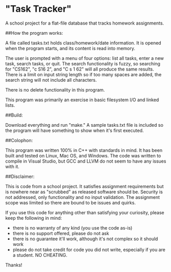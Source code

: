 # "Task Tracker"
A school project for a flat-file database that tracks homework
assignments.

##How the program works:

A file called tasks.txt holds class/homework/date information. It is
opened when the program starts, and its content is read into memory. 

The user is prompted with a menu of four options: list all tasks, enter a
new task, search tasks, or quit. The search functionality is fuzzy, so
searching for "CS162", "c S16 2", and "C s    1  62" will all produce the
same results. There is a limit on input string length so if too many
spaces are added, the search string will not include all characters.

There is no delete functionality in this program.

This program was primarily an exercise in basic filesystem I/O and linked
lists.

##Build:

Download everything and run "make." A sample tasks.txt file is included so
the program will have something to show when it's first executed.

##Colophon:

This program was written 100% in C++ with standards in mind. It has been
built and tested on Linux, Mac OS, and Windows. The code was written to
compile in Visual Studio, but GCC and LLVM do not seem to have any issues
with it.

##Disclaimer:

This is code from a school project. It satisfies assignment requirements
but is nowhere near as "scrubbed" as released software should be.
Security is not addressed, only functionality and no input validation. The
assignment scope was limited so there are bound to be issues and quirks.

If you use this code for anything other than satisfying your curiosity,
please keep the following in mind:

- there is no warranty of any kind (you use the code as-is)
- there is no support offered, please do not ask
- there is no guarantee it'll work, although it's not complex so it should
  work
- please do not take credit for code you did not write, especially if you
  are a student. NO CHEATING.

Thanks!
